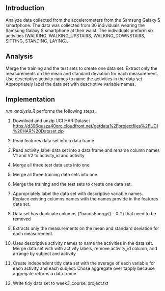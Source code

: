 
## Introduction

Analyze data collected from the accelerometers from the Samsung Galaxy S smartphone.  The data was collected from 30 
individuals wearing the Samsung Galaxy S smartphone at their waist.  The individuals preform six activities
(WALKING, WALKING_UPSTAIRS, WALKING_DOWNSTAIRS, SITTING, STANDING, LAYING).

## Analysis

Merge the training and the test sets to create one data set.
Extract only the measurements on the mean and standard deviation for each measurement. 
Use descriptive activity names to name the activities in the data set
Appropriately label the data set with descriptive variable names. 

## Implementation

*run_analysis.R* performs the following steps.

1. Download and unzip UCI HAR Dataset
   https://d396qusza40orc.cloudfront.net/getdata%2Fprojectfiles%2FUCI%20HAR%20Dataset.zip

2. Read features data set into a data frame

3. Read activity_label data set into a data frame and rename column names V1 and V2 to
   activity_id and activity

4. Merge all three test data sets into one

5. Merge all three training data sets into one

6. Merge the training and the test sets to create one data set.

7. Appropriately label the data set with descriptive variable names. Replace existing columns names
   with the names provide in the features data set.

8. Data set has duplicate columns (*bandsEnergy() - X,Y) that need to be removed

9. Extracts only the measurements on the mean and standard deviation for each measurement. 

10. Uses descriptive activity names to name the activities in the data set. Merge data set with 
   with activity labels, remove activity_id column, and arrange by subject and activity

11. Create independent tidy data set with the average of each variable for each activity 
   and each subject.  Chose aggregate over tapply because aggregate returns a data.frame.

12. Write tidy data set to week3_course_project.txt


